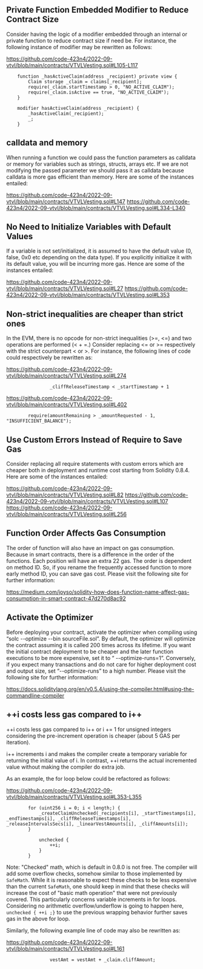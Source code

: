 ## Private Function Embedded Modifier to Reduce Contract Size
Consider having the logic of a modifier embedded through an internal or private function to reduce contract size if need be. For instance, the following instance of modifier may be rewritten as follows:

https://github.com/code-423n4/2022-09-vtvl/blob/main/contracts/VTVLVesting.sol#L105-L117

```
    function _hasActiveClaim(address _recipient) private view {
        Claim storage _claim = claims[_recipient];
        require(_claim.startTimestamp > 0, "NO_ACTIVE_CLAIM");
        require(_claim.isActive == true, "NO_ACTIVE_CLAIM");
    }

    modifier hasActiveClaim(address _recipient) {
        _hasActiveClaim(_recipient);
        _;
    }
```
## calldata and memory
When running a function we could pass the function parameters as calldata or memory for variables such as strings, structs, arrays etc. If we are not modifying the passed parameter we should pass it as calldata because calldata is more gas efficient than memory. Here are some of the instances entailed:

https://github.com/code-423n4/2022-09-vtvl/blob/main/contracts/VTVLVesting.sol#L147
https://github.com/code-423n4/2022-09-vtvl/blob/main/contracts/VTVLVesting.sol#L334-L340

## No Need to Initialize Variables with Default Values
If a variable is not set/initialized, it is assumed to have the default value (0, false, 0x0 etc depending on the data type). If you explicitly initialize it with its default value, you will be incurring more gas. Hence are some of the instances entailed:

https://github.com/code-423n4/2022-09-vtvl/blob/main/contracts/VTVLVesting.sol#L27
https://github.com/code-423n4/2022-09-vtvl/blob/main/contracts/VTVLVesting.sol#L353

## Non-strict inequalities are cheaper than strict ones
In the EVM, there is no opcode for non-strict inequalities (>=, <=) and two operations are performed (< + =.) Consider replacing <= or >= respectively with the strict counterpart < or >. For instance, the following lines of code could respectively be rewritten as:

https://github.com/code-423n4/2022-09-vtvl/blob/main/contracts/VTVLVesting.sol#L274

```
                _cliffReleaseTimestamp < _startTimestamp + 1
```

https://github.com/code-423n4/2022-09-vtvl/blob/main/contracts/VTVLVesting.sol#L402

```
        require(amountRemaining > _amountRequested - 1, "INSUFFICIENT_BALANCE");
```
## Use Custom Errors Instead of Require to Save Gas
Consider replacing all require statements with custom errors which are cheaper both in deployment and runtime cost starting from Solidity 0.8.4. Here are some of the instances entailed:

https://github.com/code-423n4/2022-09-vtvl/blob/main/contracts/VTVLVesting.sol#L82
https://github.com/code-423n4/2022-09-vtvl/blob/main/contracts/VTVLVesting.sol#L107
https://github.com/code-423n4/2022-09-vtvl/blob/main/contracts/VTVLVesting.sol#L256

## Function Order Affects Gas Consumption
The order of function will also have an impact on gas consumption. Because in smart contracts, there is a difference in the order of the functions. Each position will have an extra 22 gas. The order is dependent on method ID. So, if you rename the frequently accessed function to more early method ID, you can save gas cost. Please visit the following site for further information:

https://medium.com/joyso/solidity-how-does-function-name-affect-gas-consumption-in-smart-contract-47d270d8ac92

## Activate the Optimizer
Before deploying your contract, activate the optimizer when compiling using “solc --optimize --bin sourceFile.sol”. By default, the optimizer will optimize the contract assuming it is called 200 times across its lifetime. If you want the initial contract deployment to be cheaper and the later function executions to be more expensive, set it to “ --optimize-runs=1”. Conversely, if you expect many transactions and do not care for higher deployment cost and output size, set “--optimize-runs” to a high number. Please visit the following site for further information:

https://docs.soliditylang.org/en/v0.5.4/using-the-compiler.html#using-the-commandline-compiler

## ++i costs less gas compared to i++
++i costs less gas compared to i++ or i += 1 for unsigned integers considering the pre-increment operation is cheaper (about 5 GAS per iteration).

i++ increments i and makes the compiler create a temporary variable for returning the initial value of i. In contrast, ++i returns the actual incremented value without making the compiler do extra job.

As an example, the for loop below could be refactored as follows:

https://github.com/code-423n4/2022-09-vtvl/blob/main/contracts/VTVLVesting.sol#L353-L355

```
        for (uint256 i = 0; i < length;) {
            _createClaimUnchecked(_recipients[i], _startTimestamps[i], _endTimestamps[i], _cliffReleaseTimestamps[i], _releaseIntervalsSecs[i], _linearVestAmounts[i], _cliffAmounts[i]);
        }

            unchecked {
                ++i;
            }
        }
```
Note: "Checked" math, which is default in 0.8.0 is not free. The compiler will add some overflow checks, somehow similar to those implemented by `SafeMath`. While it is reasonable to expect these checks to be less expensive than the current `SafeMath`, one should keep in mind that these checks will increase the cost of "basic math operation" that were not previously covered. This particularly concerns variable increments in for loops. Considering no arithmetic overflow/underflow is going to happen here, `unchecked { ++i ;}` to use the previous wrapping behavior further saves gas in the above for loop.

Similarly, the following example line of code may also be rewritten as:

https://github.com/code-423n4/2022-09-vtvl/blob/main/contracts/VTVLVesting.sol#L161

```
                vestAmt = vestAmt + _claim.cliffAmount;
```


